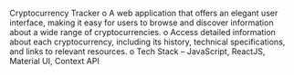 Cryptocurrency Tracker 
o A web application that offers an elegant user interface, making it easy for users to browse and discover information about a wide range of cryptocurrencies.
o Access detailed information about each cryptocurrency, including its history, technical specifications, and links to relevant resources.
o Tech Stack – JavaScript, ReactJS, Material UI, Context API
